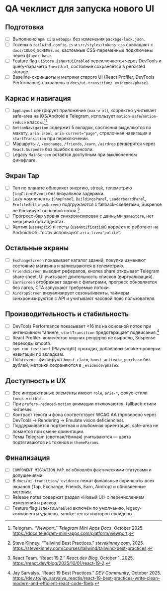 # QA чеклист для запуска нового UI

## Подготовка
- [ ] Выполнено `npm ci` в `webapp/` без изменения `package-lock.json`.
- [ ] Токены в `tailwind.config.js` и `src/styles/tokens.css` совпадают с `docs/COLOR_SCHEMES.md`, кастомные CSS-переменные подключены через `@layer base`.
- [ ] Feature flag `uiStore.isNextUiEnabled` переключается через DevTools и query-параметр `?nextUi=1`, состояние сохраняется в persisted storage.
- [ ] Baseline-скриншоты и метрики старого UI (React Profiler, DevTools Performance) сохранены в `docs/ui-transition/_evidence/phase1`.

## Каркас и навигация
- [ ] `AppLayout` центрирует приложение (`max-w-xl`), корректно учитывает safe-area на iOS/Android в Telegram, использует `motion-safe`/`motion-reduce` классы.[^telegram-viewport][^tailwind-best]
- [ ] `BottomNavigation` содержит 5 вкладок, состояния выделяются по макету, `aria-label`, `aria-current="page"`, стрелочная навигация и `startTransition` при переключении.
- [ ] Маршруты `/`, `/exchange`, `/friends`, `/earn`, `/airdrop` рендерятся через `React.Suspense` без ошибок в консоли.
- [ ] Legacy `MainScreen` остаётся доступным при выключенном фичефлаге.

## Экран Tap
- [ ] Тап по планете обновляет энергию, streak, телеметрию (`logClientEvent`) без визуальной задержки.
- [ ] Lazy-компоненты (`ShopPanel`, `BuildingsPanel`, `LeaderboardPanel`, `ProfileSettingsScreen`) подгружаются с fallback-скелетами, Suspense не блокирует основной поток.[^react192]
- [ ] Прогресс-бар уровня синхронизирован с данными `gameStore`, нет мерцаний при апдейтах.
- [ ] Хаптик (`useHaptic`) и тосты (`useNotification`) корректно работают на Android/iOS, тосты используют `aria-live="polite"`.

## Остальные экраны
- [ ] `ExchangeScreen` показывает каталог зданий, покупки изменяют состояние магазина и записываются в телеметрию.
- [ ] `FriendsScreen` выводит рефералов, кнопка share открывает Telegram share sheet, UI учитывает длительность списков (виртуализация).
- [ ] `EarnScreen` отображает задачи с фильтрами, прогресс обновляется без лагов, CTA запускают требуемые потоки.
- [ ] `AirdropScreen` визуализирует сезоны/ивенты, таймеры синхронизируются с API и учитывают часовой пояс пользователя.

## Производительность и стабильность
- [ ] DevTools Performance показывает <16 ms на основной поток при интенсивном тапинге, `startTransition` предотвращает подвисания.[^react-best]
- [ ] React Profiler: количество лишних рендеров не выросло, Suspense переходы smooth.
- [ ] `npm run test:perf` (Playwright) проходит, добавлены smoke-проверки навигации по вкладкам.
- [ ] Логи `events` фиксируют `boost_claim`, `boost_activate`, `purchase` без дублей; метрики сохраняются в `_evidence/phase5`.

## Доступность и UX
- [ ] Все интерактивные элементы имеют `role`, `aria-*`, фокус-стили `focus-visible`.
- [ ] При `prefers-reduced-motion` анимации отключаются, fallback-стили читаемы.
- [ ] Контраст текста и фона соответствует WCAG AA (проверено через DevTools → Rendering → Emulate vision deficiencies).
- [ ] Поддерживается портретная и альбомная ориентация, safe-area не ломается при смене ориентации.
- [ ] Темы Telegram (светлая/тёмная) учитываются — цвета подтягиваются из токенов и `themeParams`.

## Финализация
- [ ] `COMPONENT_MIGRATION_MAP.md` обновлён фактическими статусами и допущениями.
- [ ] В `docs/ui-transition/_evidence` лежат финальные скриншоты всех экранов (Tap, Exchange, Friends, Earn, Airdrop) и обновлённые метрики.
- [ ] Release notes содержат раздел «Новый UI» с перечислением изменений и рисков.
- [ ] Feature flag `isNextUiEnabled` включён по умолчанию, legacy-компоненты удалены, smoke-тесты повторно пройдены.

[^react192]: React Team. “React 19.2.” *React.dev Blog*, October 1, 2025. https://react.dev/blog/2025/10/01/react-19-2.
[^react-best]: Jay Sarvaiya. “React 19 Best Practices.” *DEV Community*, October 2025. https://dev.to/jay_sarvaiya_reactjs/react-19-best-practices-write-clean-modern-and-efficient-react-code-1beb.
[^tailwind-best]: Steve Kinney. “Tailwind Best Practices.” *stevekinney.com*, 2025. https://stevekinney.com/courses/tailwind/tailwind-best-practices.
[^telegram-viewport]: Telegram. “Viewport.” *Telegram Mini Apps Docs*, October 2025. https://docs.telegram-mini-apps.com/platform/viewport.
